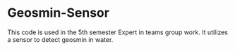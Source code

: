 # Geosmin-Sensor
This code is used in the 5th semester Expert in teams group work. 
It utilizes a sensor to detect geosmin in water.
